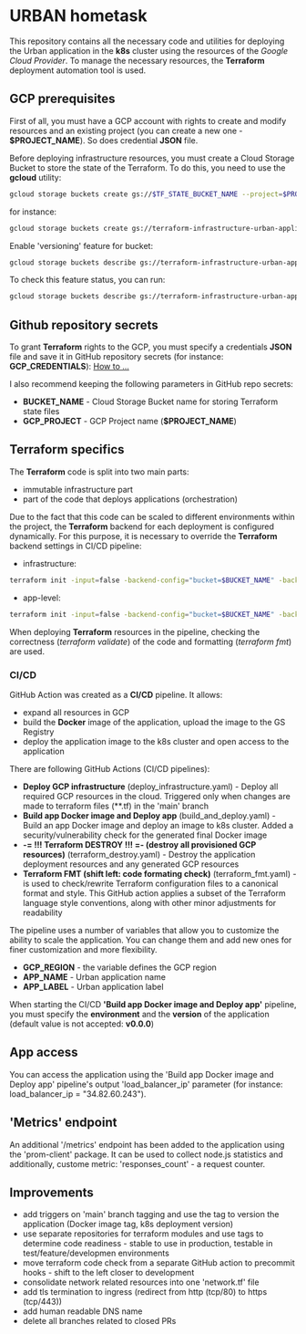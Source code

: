 # URBAN hometask

This repository contains all the necessary code and utilities for deploying the Urban application in the **k8s** cluster using the resources of the *Google Cloud Provider*. To manage the necessary resources, the **Terraform** deployment automation tool is used.

## GCP prerequisites
First of all, you must have a GCP account with rights to create and modify resources and an existing project (you can create a new one - **$PROJECT_NAME**). So does credential **JSON** file.

Before deploying infrastructure resources, you must create a Cloud Storage Bucket to store the state of the Terraform. To do this, you need to use the **gcloud** utility:

```bash
gcloud storage buckets create gs://$TF_STATE_BUCKET_NAME --project=$PROJECT_NAME
```

for instance:

```bash
gcloud storage buckets create gs://terraform-infrastructure-urban-application --project=urban-111111
```

Enable 'versioning' feature for bucket:

```bash
gcloud storage buckets describe gs://terraform-infrastructure-urban-application --format="default(versioning)"
```

To check this feature status, you can run:

```bash
gcloud storage buckets describe gs://terraform-infrastructure-urban-application --format="default(versioning)"
```

## Github repository secrets
To grant **Terraform** rights to the GCP, you must specify a credentials **JSON**  file and save it in GitHub repository secrets (for instance: **GCP_CREDENTIALS**):
[How to ...](https://medium.com/interleap/automating-terraform-deployment-to-google-cloud-with-github-actions-17516c4fb2e5)

I also recommend keeping the following parameters in GitHub repo secrets:

 - **BUCKET_NAME** - Cloud Storage Bucket name for storing Terraform state files
 - **GCP_PROJECT** - GCP Project name (**$PROJECT_NAME**)

## Terraform specifics
The **Terraform** code is split into two main parts:
- immutable infrastructure part
- part of the code that deploys applications (orchestration)

Due to the fact that this code can be scaled to different environments within the project, the **Terraform** backend for each deployment is configured dynamically. For this purpose, it is necessary to override the **Terraform** backend settings in CI/CD pipeline:

- infrastructure:
```bash
terraform init -input=false -backend-config="bucket=$BUCKET_NAME" -backend-config="prefix=$PROJECT_NAME-$ENVIRONMENT-infrastructure"
```

- app-level:
```bash
terraform init -input=false -backend-config="bucket=$BUCKET_NAME" -backend-config="prefix=$PROJECT_NAME-$ENVIRONMENT-application"
```
When deploying **Terraform** resources in the pipeline, checking the correctness (*terraform validate*) of the code and formatting (*terraform fmt*) are used.


### CI/CD
GitHub Action was created as a **CI/CD** pipeline. It allows:
- expand all resources in GCP
- build the **Docker** image of the application, upload the image to the GS Registry
- deploy the application image to the k8s cluster and open access to the application

There are following GitHub Actions (CI/CD pipelines):
- **Deploy GCP infrastructure** (deploy_infrastructure.yaml) - Deploy all required GCP resources in the cloud. Triggered only when changes are made to terraform files (**.tf) in the 'main' branch
- **Build app Docker image and Deploy app** (build_and_deploy.yaml) - Build an app Docker image and deploy an image to k8s cluster. Added a security/vulnerability check for the generated final Docker image
- **-= !!! Terraform DESTROY !!! =- (destroy all provisioned GCP resources)** (terraform_destroy.yaml) - Destroy the application deployment resources and any generated GCP resources
- **Terraform FMT (shift left: code formating check)** (terraform_fmt.yaml) - is used to check/rewrite Terraform configuration files to a canonical format and style. This GitHub action applies a subset of the Terraform language style conventions, along with other minor adjustments for readability

The pipeline uses a number of variables that allow you to customize the ability to scale the application. You can change them and add new ones for finer customization and more flexibility.

 - **GCP_REGION** - the variable defines the GCP region
 - **APP_NAME** - Urban application name
 - **APP_LABEL** - Urban application label

When starting the CI/CD **'Build app Docker image and Deploy app'** pipeline, you must specify the **environment** and the **version** of the application (default value is not accepted: **v0.0.0**)

## App access
You can access the application using the 'Build app Docker image and Deploy app' pipeline's output 'load_balancer_ip' parameter (for instance: load_balancer_ip = "34.82.60.243").

## 'Metrics' endpoint
An additional '/metrics' endpoint has been added to the application using the 'prom-client' package. It can be used to collect node.js statistics and additionally, custome metric: 'responses_count' - a request counter.


## Improvements
- add triggers on 'main' branch tagging and use the tag to version the application (Docker image tag, k8s deployment version)
- use separate repositories for terraform modules and use tags to determine code readiness - stable to use in production, testable in test/feature/developmen environments
- move terraform code check from a separate GitHub action to precommit hooks - shift to the left closer to development
- consolidate network related resources into one 'network.tf' file
- add tls termination to ingress (redirect from http (tcp/80) to https (tcp/443))
- add human readable DNS name
- delete all branches related to closed PRs